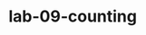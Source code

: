 # lab-09-counting
<html>
<body>
<script>
console.log("This is lab 11...we're continuing with JavaScript for loops and drawing on a canvas.");
</script>
</body>
</html>